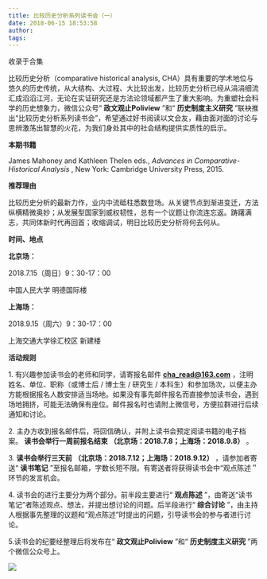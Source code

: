 ```yaml
---
title: 比较历史分析系列读书会（一）
date: 2018-06-15 18:53:58
author: 
tags: 
---
```



收录于合集

  

比较历史分析（comparative historical analysis,
CHA）具有重要的学术地位与悠久的历史传统，从大结构、大过程、大比较出发，比较历史分析已经从涓涓细流汇成滔滔江河，无论在实证研究还是方法论领域都产生了重大影响。为重塑社会科学的历史想象力，微信公众号“
**政文观止Poliview** ”和“ **历史制度主义研究**
”联袂推出“比较历史分析系列读书会”，希望通过好书阅读以文会友，藉由面对面的讨论与思辨激荡出智慧的火花，为我们身处其中的社会结构提供实质性的启示。

  

 **本期书籍**

  

James Mahoney and Kathleen Thelen eds., _Advances in Comparative-Historical
Analysis_ , New York: Cambridge University Press, 2015.

  

 **推荐理由**

  

比较历史分析的最新力作，业内中流砥柱悉数登场。从关键节点到渐进变迁，方法纵横精微奥妙；从发展型国家到威权韧性，总有一个议题让你流连忘返。踌躇满志，共同体新时代再回首；收缩调试，明日比较历史分析将何去何从。

  

 **时间、地点**

  

 **北京场：**

2018.7.15（周日）9：30-17：00

中国人民大学 明德国际楼

 **上海场：**

2018.9.15（周六）9：30-17：00

上海交通大学徐汇校区 新建楼

  

 **活动规则**

  

1\. 有兴趣参加读书会的老师和同学，请寄报名邮件 **cha_read@163.com** ，注明姓名、单位、职称（或博士后 / 博士生 / 研究生 /
本科生）和参加场次，以便主办方能根据报名人数安排适当场地。如果没有事先邮件报名而直接参加读书会，遇到场地拥挤，可能无法确保有座位。邮件报名时也请附上微信号，方便拉群进行后续通知和讨论。

  

2\. 主办方收到报名邮件后，将回信确认，并附上读书会预定阅读书籍的电子档案。 **读书会举行一周前报名结束**
**（北京场：2018.7.8；上海场：2018.9.8）** 。

  

3\. **读书会举行三天前** **（北京场：2018.7.12；上海场：2018.9.12）** ，请参加者寄送“ **读书笔记**
”至报名邮箱，字数长短不限。有寄送者将获得读书会中“观点陈述＂环节的发言机会。

  

4\. 读书会的进行主要分为两个部分。前半段主要进行“ **观点陈述** ”，由寄送“读书笔记”者陈述观点、想法，并提出想讨论的问题。后半段进行“
**综合讨论** ”，由主持人根据事先整理的议题和“观点陈述”时提出的问题，引导读书会的参与者进行讨论。

  

5.读书会的纪要经整理后将发布在“ **政文观止Poliview** ”和“ **历史制度主义研究** ”两个微信公众号上。

  

![](/images/556/2.png)

  

